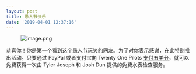 ```yaml
---
layout: post
title: 愚人节快乐
date: '2019-04-01 12:37:16'
---
```


<figure class="kg-card kg-image-card"><img src="blob:https://metapilots.cn/6f76d905-2b54-44e6-a43e-f84df47c16dd" class="kg-image" alt="image.png"></figure>

恭喜你！你是第一个看到这个愚人节玩笑的网友。为了对你表示感谢，在此特别推出活动。只要通过 PayPal 或者支付宝向 Twenty One Pilots [支付五美分](https://metapilots.cn/pay/)，就可以免费获得一次由 Tyler Joseph 和 Josh Dun 提供的免费水表检查服务。

